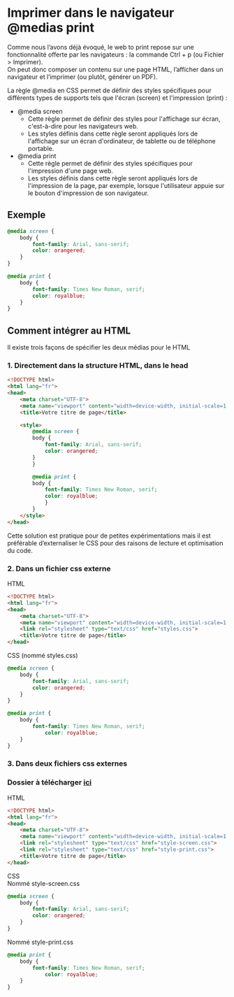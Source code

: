 # Imprimer dans le navigateur <br>@medias print

Comme nous l’avons déjà évoqué, le web to print repose sur une fonctionnalité offerte par les navigateurs : la commande Ctrl + p (ou Fichier > Imprimer).  
On peut donc composer un contenu sur une page HTML, l’afficher dans un navigateur et l’imprimer (ou plutôt, générer un PDF). 

La règle @media en CSS permet de définir des styles spécifiques pour différents types de supports tels que l'écran (screen) et l'impression (print) : 
* @media screen
    * Cette règle permet de définir des styles pour l'affichage sur écran, c'est-à-dire pour les navigateurs web.
    * Les styles définis dans cette règle seront appliqués lors de l'affichage sur un écran d'ordinateur, de tablette ou de téléphone portable.
* @media print
    * Cette règle permet de définir des styles spécifiques pour l'impression d'une page web.
    * Les styles définis dans cette règle seront appliqués lors de l'impression de la page, par exemple, lorsque l'utilisateur appuie sur le bouton d'impression de son navigateur.

## Exemple 
```css
@media screen {
    body {
        font-family: Arial, sans-serif;
        color: orangered;
    }
}
```

```css
@media print {
    body {
        font-family: Times New Roman, serif;
        color: royalblue;
    }
}
```

## Comment intégrer au HTML 
Il existe trois façons de spécifier les deux médias pour le HTML 

### 1. Directement dans la structure HTML, dans le head
```html
<!DOCTYPE html>
<html lang="fr">
<head>
    <meta charset="UTF-8">
    <meta name="viewport" content="width=device-width, initial-scale=1.0">
    <title>Votre titre de page</title>

    <style>
        @media screen {
	    body {
	        font-family: Arial, sans-serif;
	        color: orangered;
	    }
        }

        @media print {
	    body {
        	font-family: Times New Roman, serif;
        	color: royalblue;
    	    }
        }
    </style>
</head>
```
Cette solution est pratique pour de petites expérimentations mais il est préférable d’externaliser le CSS pour des raisons de lecture et optimisation du code. 

### 2. Dans un fichier css externe  

HTML 
```html
<!DOCTYPE html>
<html lang="fr">
<head>
	<meta charset="UTF-8">
	<meta name="viewport" content="width=device-width, initial-scale=1.0">
	<link rel="stylesheet" type="text/css" href="styles.css"> 
	<title>Votre titre de page</title>
</head>
```

CSS (nommé styles.css)
```css
@media screen {
	body {
		font-family: Arial, sans-serif;
		color: orangered;
	}
}

@media print {
	body {
		font-family: Times New Roman, serif;
        	color: royalblue;
	}
}
```
### 3. Dans deux fichiers css externes  
### Dossier à télécharger <a href="../assets/Document/medias-screen-print.zip" download="">ici</a>

HTML 
```html
<!DOCTYPE html>
<html lang="fr">
<head>
	<meta charset="UTF-8">
	<meta name="viewport" content="width=device-width, initial-scale=1.0">
	<link rel="stylesheet" type="text/css" href="style-screen.css"> 
	<link rel="stylesheet" type="text/css" href="style-print.css"> 
	<title>Votre titre de page</title>
</head>
```

CSS  
Nommé style-screen.css
```css
@media screen {
	body {
		font-family: Arial, sans-serif;
		color: orangered;
	}
}
```

Nommé style-print.css
```css
@media print {
	body {
		font-family: Times New Roman, serif;
        	color: royalblue;
	}
}
```

